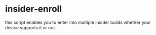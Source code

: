 # insider-enroll
this script enables you to enter into multiple insider builds whether your device supports it or not.
